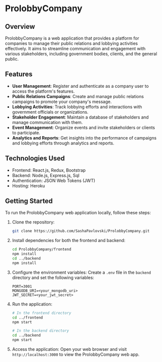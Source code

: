 # ProlobbyCompany

## Overview

ProlobbyCompany is a web application that provides a platform for companies to manage their public relations and lobbying activities effectively. It aims to streamline communication and engagement with various stakeholders, including government bodies, clients, and the general public.

## Features

- **User Management**: Register and authenticate as a company user to access the platform's features.
- **Public Relations Campaigns**: Create and manage public relations campaigns to promote your company's message.
- **Lobbying Activities**: Track lobbying efforts and interactions with government officials or organizations.
- **Stakeholder Engagement**: Maintain a database of stakeholders and manage communication with them.
- **Event Management**: Organize events and invite stakeholders or clients to participate.
- **Analytics and Reports**: Get insights into the performance of campaigns and lobbying efforts through analytics and reports.

## Technologies Used

- Frontend: React.js, Redux, Bootstrap
- Backend: Node.js, Express.js, Sql
- Authentication: JSON Web Tokens (JWT)
- Hosting: Heroku

## Getting Started

To run the ProlobbyCompany web application locally, follow these steps:

1. Clone the repository:
   ```bash
   git clone https://github.com/SashaPavlovski/ProlobbyCompany.git
   ```

2. Install dependencies for both the frontend and backend:
   ```bash
   cd ProlobbyCompany/frontend
   npm install
   cd ../backend
   npm install
   ```

3. Configure the environment variables:
   Create a `.env` file in the `backend` directory and set the following variables:
   ```
   PORT=3001
   MONGODB_URI=<your_mongodb_uri>
   JWT_SECRET=<your_jwt_secret>
   ```

4. Run the application:
   ```bash
   # In the frontend directory
   cd ../frontend
   npm start

   # In the backend directory
   cd ../backend
   npm start
   ```

5. Access the application:
   Open your web browser and visit `http://localhost:3000` to view the ProlobbyCompany web app.

